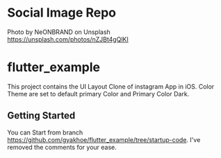 # Social Image Repo
Photo by NeONBRAND on Unsplash
https://unsplash.com/photos/nZJBt4gQlKI

# flutter_example

This project contains the UI Layout Clone of instagram App in iOS.  Color Theme are set to default primary Color and Primary Color Dark.

## Getting Started
You can Start from branch https://github.com/gyakhoe/flutter_example/tree/startup-code. I've removed the comments for your ease.
